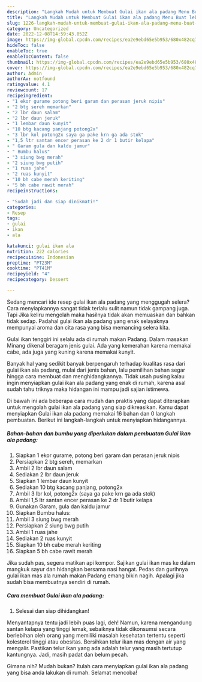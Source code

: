 ```yaml
---
description: "Langkah Mudah untuk Membuat Gulai ikan ala padang Menu Buat lebaran"
title: "Langkah Mudah untuk Membuat Gulai ikan ala padang Menu Buat lebaran"
slug: 1226-langkah-mudah-untuk-membuat-gulai-ikan-ala-padang-menu-buat-lebaran
category: Uncategorized
date: 2022-12-08T14:59:43.052Z
image: https://img-global.cpcdn.com/recipes/ea2e9ebd65e5b953/680x482cq70/gulai-ikan-ala-padang-foto-resep-utama.jpg
hideToc: false
enableToc: true
enableTocContent: false
thumbnail: https://img-global.cpcdn.com/recipes/ea2e9ebd65e5b953/680x482cq70/gulai-ikan-ala-padang-foto-resep-utama.jpg
cover: https://img-global.cpcdn.com/recipes/ea2e9ebd65e5b953/680x482cq70/gulai-ikan-ala-padang-foto-resep-utama.jpg
author: Admin
authorAv: notfound
ratingvalue: 4.1
reviewcount: 17
recipeingredient:
- "1 ekor gurame potong beri garam dan perasan jeruk nipis"
- "2 btg sereh memarkan"
- "2 lbr daun salam"
- "2 lbr daun jeruk"
- "1 lembar daun kunyit"
- "10 btg kacang panjang potong2x"
- "3 lbr kol potong2x saya ga pake krn ga ada stok"
- "1,5 ltr santan encer perasan ke 2 dr 1 butir kelapa"
- " Garam gula dan kaldu jamur"
- " Bumbu halus"
- "3 siung bwg merah"
- "2 siung bwg putih"
- "1 ruas jahe"
- "2 ruas kunyit"
- "10 bh cabe merah keriting"
- "5 bh cabe rawit merah"
recipeinstructions:

- "Sudah jadi dan siap dinikmati!"
categories:
- Resep
tags:
- gulai
- ikan
- ala

katakunci: gulai ikan ala 
nutrition: 222 calories
recipecuisine: Indonesian
preptime: "PT23M"
cooktime: "PT41M"
recipeyield: "4"
recipecategory: Dessert

---
```



Sedang mencari ide resep gulai ikan ala padang yang menggugah selera? Cara menyiapkannya sangat tidak terlalu sulit namun tidak gampang juga. Tapi Jika keliru mengolah maka hasilnya tidak akan memuaskan dan bahkan tidak sedap. Padahal gulai ikan ala padang yang enak selayaknya mempunyai aroma dan cita rasa yang bisa memancing selera kita.


Gulai ikan tenggiri ini selalu ada di rumah makan Padang. Dalam masakan Minang dikenal beragam jenis gulai. Ada yang kemerahan karena memakai cabe, ada juga yang kuning karena memakai kunyit.

Banyak hal yang sedikit banyak berpengaruh terhadap kualitas rasa dari gulai ikan ala padang, mulai dari jenis bahan, lalu pemilihan bahan segar hingga cara membuat dan menghidangkannya. Tidak usah pusing kalau ingin menyiapkan gulai ikan ala padang yang enak di rumah, karena asal sudah tahu triknya maka hidangan ini mampu jadi sajian istimewa.


Di bawah ini ada beberapa cara mudah dan praktis yang dapat diterapkan untuk mengolah gulai ikan ala padang yang siap dikreasikan. Kamu dapat menyiapkan Gulai ikan ala padang memakai 16 bahan dan 0 langkah pembuatan. Berikut ini langkah-langkah untuk menyiapkan hidangannya.

<!--inarticleads1-->

##### Bahan-bahan dan bumbu yang diperlukan dalam pembuatan Gulai ikan ala padang:

1. Siapkan 1 ekor gurame, potong beri garam dan perasan jeruk nipis
1. Persiapkan 2 btg sereh, memarkan
1. Ambil 2 lbr daun salam
1. Sediakan 2 lbr daun jeruk
1. Siapkan 1 lembar daun kunyit
1. Sediakan 10 btg kacang panjang, potong2x
1. Ambil 3 lbr kol, potong2x (saya ga pake krn ga ada stok)
1. Ambil 1,5 ltr santan encer perasan ke 2 dr 1 butir kelapa
1. Gunakan  Garam, gula dan kaldu jamur
1. Siapkan  Bumbu halus:
1. Ambil 3 siung bwg merah
1. Persiapkan 2 siung bwg putih
1. Ambil 1 ruas jahe
1. Sediakan 2 ruas kunyit
1. Siapkan 10 bh cabe merah keriting
1. Siapkan 5 bh cabe rawit merah


Jika sudah pas, segera matikan api kompor. Sajikan gulai ikan mas ke dalam mangkuk sayur dan hidangkan bersama nasi hangat. Pedas dan gurihnya gulai ikan mas ala rumah makan Padang emang bikin nagih. Apalagi jika sudah bisa membuatnya sendiri di rumah. 

<!--inarticleads2-->

##### Cara membuat Gulai ikan ala padang:


1. Selesai dan siap dihidangkan!

Menyantapnya tentu jadi lebih puas lagi, deh! Namun, karena mengandung santan kelapa yang tinggi lemak, sebaiknya tidak dikonsumsi secara berlebihan oleh orang yang memiliki masalah kesehatan tertentu seperti kolesterol tinggi atau obesitas. Bersihkan telur ikan mas dengan air yang mengalir. Pastikan telur ikan yang ada adalah telur yang masih tertutup kantungnya. Jadi, masih padat dan belum pecah. 

Gimana nih? Mudah bukan? Itulah cara menyiapkan gulai ikan ala padang yang bisa anda lakukan di rumah. Selamat mencoba!
